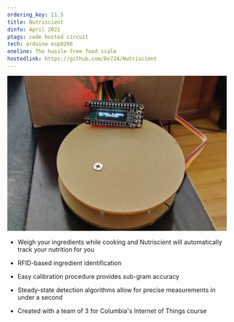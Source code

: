 ```yaml
---
ordering_key: 11.5
title: Nutriscient
dinfo: April 2021
ptags: code hosted circuit
tech: arduino esp8266
oneline: The hassle-free food scale
hostedlink: https://github.com/Dx724/Nutriscient
---
```

![Photo of the Nutriscient food scale](/res/nutriscient.png "Nutriscient Food Scale")
- Weigh your ingredients while cooking and Nutriscient will automatically track your nutrition for you
- RFID-based ingredient identification
- Easy calibration procedure provides sub-gram accuracy
- Steady-state detection algorithms allow for precise measurements in under a second

- Created with a team of 3 for Columbia's Internet of Things course